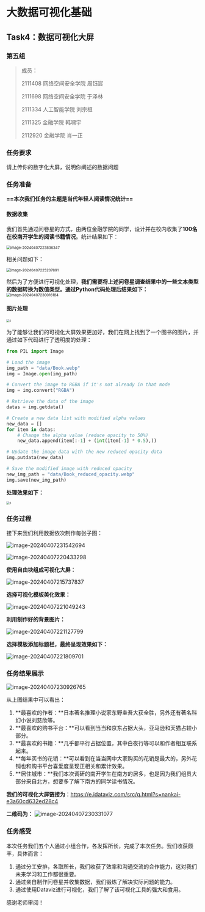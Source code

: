 # 大数据可视化基础

## Task4：数据可视化大屏

### 第五组

>成员：
>
>2111408 网络空间安全学院 周钰宸 
>
>2111698 网络空间安全学院 于泽林 
>
>2111334 人工智能学院 刘宗桓 
>
>2111325 金融学院 韩啸宇 
>
>2112920 金融学院 肖一正

### 任务要求

请上传你的数字化大屏，说明你阐述的数据问题

### 任务准备

**==本次我们任务的主题是当代年轻人阅读情况统计==**

#### 数据收集

我们首先通过问卷星的方式，由两位金融学院的同学，设计并在校内收集了**100名在校南开学生的阅读书籍情况**。统计结果如下：

<img src="img/image-20240407223836347.png" alt="image-20240407223836347" style="zoom:67%;" />

相关问题如下：

<img src="img/image-20240407225207891.png" alt="image-20240407225207891" style="zoom: 67%;" />

然后为了方便进行可视化处理，**我们需要将上述问卷星调查结果中的一些文本类型的数据转换为数值类型。通过Python代码处理后结果如下：**
																<img src="img/image-20240407230016184.png" alt="image-20240407230016184" style="zoom:67%;" />	 



#### 图片处理

<img src="img/2.webp" alt="2" style="zoom:50%;" />

为了能够让我们的可视化大屏效果更加好，我们在网上找到了一个图书的图片，并通过如下代码进行了透明度的处理：

```Python
from PIL import Image

# Load the image
img_path = "data/Book.webp"
img = Image.open(img_path)

# Convert the image to RGBA if it's not already in that mode
img = img.convert("RGBA")

# Retrieve the data of the image
datas = img.getdata()

# Create a new data list with modified alpha values
new_data = []
for item in datas:
    # Change the alpha value (reduce opacity to 50%)
    new_data.append(item[:-1] + (int(item[-1] * 0.5),))

# Update the image data with the new reduced opacity data
img.putdata(new_data)

# Save the modified image with reduced opacity
new_img_path = "data/Book_reduced_opacity.webp"
img.save(new_img_path)
```

**处理效果如下：**

<img src="img/3.jpg" alt="3" style="zoom:50%;" />



### 任务过程

接下来我们利用数据依次制作每张子图：

![image-20240407231542694](img/image-20240407231542694.png)

![image-20240407220433298](img/image-20240407220433298.png)

**使用自由块组成可视化大屏：**

![image-20240407215737837](img/image-20240407215737837.png)

**选择可视化模板美化效果：**

![image-20240407221049243](img/image-20240407221049243.png)

**利用制作好的背景图片：**

![image-20240407221127799](img/image-20240407221127799.png)

**选择模板添加标题栏，最终呈现效果如下：**

![image-20240407221809701](img/image-20240407221809701.png)

### 任务结果展示

![image-20240407230926765](img/image-20240407230926765.png)

从上图结果中可以看出：

1. **最喜欢的作者：**日本著名推理小说家东野圭吾大获全胜，另外还有著名科幻小说刘慈欣等。
2. **最喜欢的购书平台：**可以看到当当和京东占据大头，亚马逊和天猫占较小部分。
3. **最喜欢的书籍：**几乎都平行占据位置，其中白夜行等可以和作者相互联系起来。
4. **每年买书的花销：**可以看到在当当网中大家购买的花销是最大的，另外花销也和购书平台喜爱度呈现正相关和累计效果。
5. **居住城市：**我们本次调研的南开学生在南方的居多，也是因为我们组员大部分来自北方，想要多了解下南方的同学读书情况。

**我们的可视化大屏链接为**：https://e.idataviz.com/src/q.html?s=nankai-e3a60cd632ed28c4

**二维码为：**
																					![image-20240407230331077](img/image-20240407230331077.png)

### 任务感受

本次任务我们五个人通过小组合作，各发挥所长，完成了本次任务。我们收获颇丰，具体而言：

1. 通过分工安排，各取所长，我们收获了效率和沟通交流的合作能力，这对我们未来学习和工作都很重要。
2. 通过亲自制作问卷星并收集数据，我们锻炼了解决实际问题的能力。
3. 通过使用Dataviz进行可视化，我们了解了该可视化工具的强大和食用。

感谢老师审阅！
